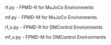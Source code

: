 rf.py - FPMD-R for MuJoCo Environments

mf.py - FPMD-M for MuJoCo Environments

rf_v.py - FPMD-R for DMControl Environments

mf_v.py - FPMD-M for DMControl Environments


